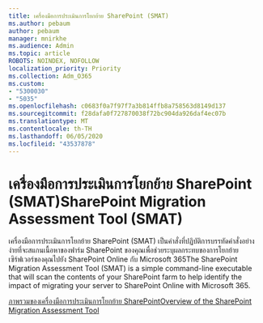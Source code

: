 ```yaml
---
title: เครื่องมือการประเมินการโยกย้าย SharePoint (SMAT)
ms.author: pebaum
author: pebaum
manager: mnirkhe
ms.audience: Admin
ms.topic: article
ROBOTS: NOINDEX, NOFOLLOW
localization_priority: Priority
ms.collection: Adm_O365
ms.custom:
- "5300030"
- "5035"
ms.openlocfilehash: c0683f0a7f97f7a3b814ffb8a758563d8149d137
ms.sourcegitcommit: f28dafa0f727870038f72bc904da926daf4ec07b
ms.translationtype: MT
ms.contentlocale: th-TH
ms.lasthandoff: 06/05/2020
ms.locfileid: "43537878"
---
```

# <a name="sharepoint-migration-assessment-tool-smat"></a><span data-ttu-id="0384f-102">เครื่องมือการประเมินการโยกย้าย SharePoint (SMAT)</span><span class="sxs-lookup"><span data-stu-id="0384f-102">SharePoint Migration Assessment Tool (SMAT)</span></span>

<span data-ttu-id="0384f-103">เครื่องมือการประเมินการโยกย้าย SharePoint (SMAT) เป็นคําสั่งที่ปฏิบัติการบรรทัดคําสั่งอย่างง่ายที่จะสแกนเนื้อหาของฟาร์ม SharePoint ของคุณเพื่อช่วยระบุผลกระทบของการโยกย้ายเซิร์ฟเวอร์ของคุณไปยัง SharePoint Online กับ Microsoft 365</span><span class="sxs-lookup"><span data-stu-id="0384f-103">The SharePoint Migration Assessment Tool (SMAT) is a simple command-line executable that will scan the contents of your SharePoint farm to help identify the impact of migrating your server to SharePoint Online with Microsoft 365.</span></span>

[<span data-ttu-id="0384f-104">ภาพรวมของเครื่องมือการประเมินการโยกย้าย SharePoint</span><span class="sxs-lookup"><span data-stu-id="0384f-104">Overview of the SharePoint Migration Assessment Tool</span></span>](https://docs.microsoft.com/sharepointmigration/overview-of-the-sharepoint-migration-assessment-tool)
